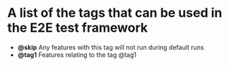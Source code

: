 # **A list of the tags that can be used in the E2E test framework**

- **@skip** Any features with this tag will not run during default runs
- **@tag1** Features relating to the tag @tag1
